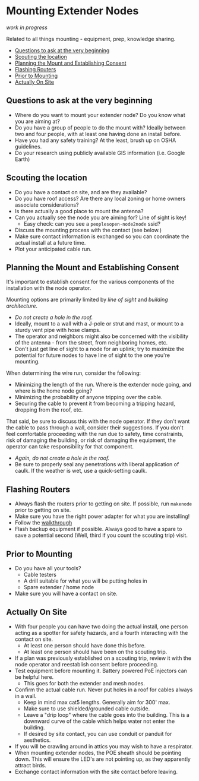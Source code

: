 # Mounting Extender Nodes

_work in progress_

Related to all things mounting - equipment, prep, knowledge sharing.

* [Questions to ask at the very beginning](#questions-to-ask-at-the-very-beginning)
* [Scouting the location](#scouting-the-location)
* [Planning the Mount and Establishing Consent](#planning-the-mount-and-establishing-consent)
* [Flashing Routers](#flashing-routers)
* [Prior to Mounting](#prior-to-mounting)
* [Actually On Site](#actually-on-site)

## Questions to ask at the very beginning

* Where do you want to mount your extender node? Do you know what you are aiming at?
* Do you have a group of people to do the mount with? Ideally between two and four people, with at least one having done an install before.
* Have you had any safety training? At the least, brush up on OSHA guidelines.
* Do your research using publicly available GIS information (i.e. Google Earth)

## Scouting the location

* Do you have a contact on site, and are they available?
* Do you have roof access? Are there any local zoning or home owners associate considerations?
* Is there actually a good place to mount the antenna?
* Can you actually see the node you are aiming for? Line of sight is key!
  * Easy check: can you see a `peoplesopen-node2node` ssid?
* Discuss the mounting process with the contact (see below.)
* Make sure contact information is exchanged so you can coordinate the actual install at a future time.
* Plot your anticipated cable run.

## Planning the Mount and Establishing Consent

It's important to establish consent for the various components of the installation with the node operator.

Mounting options are primarily limited by *line of sight* and *building architecture*.

* *Do not create a hole in the roof.*
* Ideally, mount to a wall with a J-pole or strut and mast, or mount to a sturdy vent pipe with hose clamps.
* The operator and neighbors might also be concerned with the visibility of the antenna - from the street, from neighboring homes, etc.
* Don't just get line of sight to a node for an uplink; try to maximize the potential for future nodes to have line of sight to the one you're mounting.

When determining the wire run, consider the following:

* Minimizing the length of the run. Where is the extender node going, and where is the home node going?
* Minimizing the probability of anyone tripping over the cable.
* Securing the cable to prevent it from becoming a tripping hazard, dropping from the roof, etc.

That said, be sure to discuss this with the node operator.
If they don't want the cable to pass through a wall, consider their suggestions.
If you don't feel comfortable proceeding with the run due to
safety, time constraints, risk of damaging the building, or risk of damaging the equipment,
the operator can take responsibility for that component.

* *Again, do not create a hole in the roof.*
* Be sure to properly seal any penetrations with liberal application of caulk. If the weather is wet, use a quick-setting caulk.

## Flashing Routers

* Always flash the routers prior to getting on site. If possible, run `makenode` prior to getting on site.
* Make sure you have the right power adapter for what you are installing!
* Follow the [walkthrough](https://peoplesopen.net/walkthrough)
* Flash backup equipment if possible. Always good to have a spare to save a potential second (Well, third if you count the scouting trip) visit.

## Prior to Mounting

* Do you have all your tools?
  * Cable testers
  * A drill suitable for what you will be putting holes in
  * Spare extender / home node
* Make sure you will have a contact on site.

## Actually On Site

* With four people you can have two doing the actual install, one person acting as a spotter for safety hazards, and a fourth interacting with the contact on site.
  * At least one person should have done this before.
  * At least one person should have been on the scouting trip.
* If a plan was previously established on a scouting trip, review it with the node operator and reestablish consent before proceeding.
* Test equipment before mounting it. Battery powered PoE injectors can be helpful here.
  * This goes for both the extender and mesh nodes.
* Confirm the actual cable run. Never put holes in a roof for cables always in a wall.
  * Keep in mind max cat5 lengths. Generally aim for 300' max.
  * Make sure to use shielded/grounded cable outside.
  * Leave a "drip loop" where the cable goes into the building. This is a downward curve of the cable which helps water not enter the building.
  * If desired by site contact, you can use conduit or panduit for aesthetics.
* If you will be crawling around in attics you may wish to have a respirator.
* When mounting extender nodes, the POE sheath should be pointing down. This will ensure the LED's are not pointing up, as they apparently attract birds.
* Exchange contact information with the site contact before leaving.
